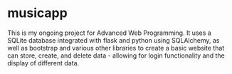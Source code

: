 # musicapp
This is my ongoing project for Advanced Web Programming. It uses a SQLite database integrated with flask and python using SQLAlchemy, as well as bootstrap and various other libraries to create a basic website that can store, create, and delete data - allowing for login functionality and the display of different data.
